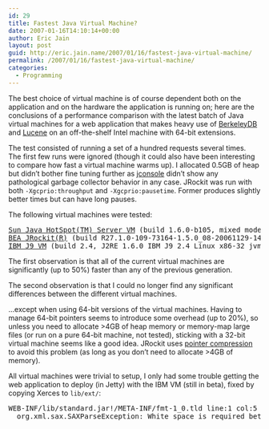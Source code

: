 ```yaml
---
id: 29
title: Fastest Java Virtual Machine?
date: 2007-01-16T14:10:14+00:00
author: Eric Jain
layout: post
guid: http://eric.jain.name/2007/01/16/fastest-java-virtual-machine/
permalink: /2007/01/16/fastest-java-virtual-machine/
categories:
  - Programming
---
```

The best choice of virtual machine is of course dependent both on the application and on the hardware the application is running on; here are the conclusions of a performance comparison with the latest batch of Java virtual machines for a web application that makes heavy use of [BerkeleyDB](http://www.oracle.com/database/berkeley-db.html) and [Lucene](http://lucene.apache.org/java/) on an off-the-shelf Intel machine with 64-bit extensions.

<!--more-->

The test consisted of running a set of a hundred requests several times. The first few runs were ignored (though it could also have been interesting to compare how fast a virtual machine warms up). I allocated 0.5GB of heap but didn&#8217;t bother fine tuning further as [jconsole](http://java.sun.com/javase/6/docs/technotes/guides/management/jconsole.html) didn&#8217;t show any pathological garbage collector behavior in any case. JRockit was run with both `-Xgcprio:throughput` and `-Xgcprio:pausetime`. Former produces slightly better times but can have long pauses.

The following virtual machines were tested:

<pre><a href="http://java.sun.com/javase/6/">Sun Java HotSpot(TM) Server VM</a> (build 1.6.0-b105, mixed mode)
<a href="http://dev2dev.bea.com/jrockit/">BEA JRockit(R)</a> (build R27.1.0-109-73164-1.5.0_08-20061129-1418-linux-ia32, compiled mode)
<a href="https://www14.software.ibm.com/iwm/web/cc/earlyprograms/ibm/java6/">IBM J9 VM</a> (build 2.4, J2RE 1.6.0 IBM J9 2.4 Linux x86-32 jvmxi3260-20061218_10446 (JIT enabled)
</pre>

The first observation is that all of the current virtual machines are significantly (up to 50%) faster than any of the previous generation.

The second observation is that I could no longer find any significant differences between the different virtual machines.

&#8230;except when using 64-bit versions of the virtual machines. Having to manage 64-bit pointers seems to introduce some overhead (up to 20%), so unless you need to allocate >4GB of heap memory or memory-map large files (or run on a pure 64-bit machine, not tested), sticking with a 32-bit virtual machine seems like a good idea. JRockit uses [pointer compression](http://e-docs.bea.com/jrockit/jrdocs/refman/optionXX.html#wp1021022) to avoid this problem (as long as you don&#8217;t need to allocate >4GB of memory).

All virtual machines were trivial to setup, I only had some trouble getting the web application to deploy (in Jetty) with the IBM VM (still in beta), fixed by copying Xerces to `lib/ext/`:

<pre>WEB-INF/lib/standard.jar!/META-INF/fmt-1_0.tld line:1 col:5 :
  org.xml.sax.SAXParseException: White space is required between the processing instruction target and data.
</pre>
